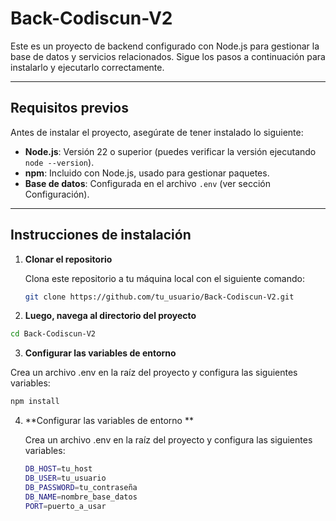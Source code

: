# Back-Codiscun-V2

Este es un proyecto de backend configurado con Node.js para gestionar la base de datos y servicios relacionados. Sigue los pasos a continuación para instalarlo y ejecutarlo correctamente.

---

## **Requisitos previos**

Antes de instalar el proyecto, asegúrate de tener instalado lo siguiente:

- **Node.js**: Versión 22 o superior (puedes verificar la versión ejecutando `node --version`).
- **npm**: Incluido con Node.js, usado para gestionar paquetes.
- **Base de datos**: Configurada en el archivo `.env` (ver sección Configuración).

---

## **Instrucciones de instalación**

1. **Clonar el repositorio**

   Clona este repositorio a tu máquina local con el siguiente comando:

   ```bash
   git clone https://github.com/tu_usuario/Back-Codiscun-V2.git
   ```

 2. **Luego, navega al directorio del proyecto**

   ```bash
   cd Back-Codiscun-V2
   ```
 3. **Configurar las variables de entorno**

   Crea un archivo .env en la raíz del proyecto y configura las siguientes variables:

   ```bash
   npm install
   ```
4. **Configurar las variables de entorno **

   Crea un archivo .env en la raíz del proyecto y configura las siguientes variables:

   ```bash
   DB_HOST=tu_host
   DB_USER=tu_usuario
   DB_PASSWORD=tu_contraseña
   DB_NAME=nombre_base_datos
   PORT=puerto_a_usar
   ```





   
